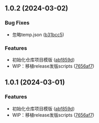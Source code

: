 ## 1.0.2 (2024-03-02)


### Bug Fixes

* 忽略temp.json ([b31bcc5](https://github.com/HardenSG/workBand_C/commit/b31bcc5ae8957891fd3c84fe361994a5a76e982d))


### Features

* 初始化仓库项目模版 ([abf859d](https://github.com/HardenSG/workBand_C/commit/abf859d79752a1e0ea7ee8d542e3620806660a1c))
* WIP：移植release发版scripts ([7656af7](https://github.com/HardenSG/workBand_C/commit/7656af720b7a7a04226d36392051f0f059ff5198))



## 1.0.1 (2024-03-01)


### Features

* 初始化仓库项目模版 ([abf859d](https://github.com/HardenSG/workBand_C/commit/abf859d79752a1e0ea7ee8d542e3620806660a1c))
* WIP：移植release发版scripts ([7656af7](https://github.com/HardenSG/workBand_C/commit/7656af720b7a7a04226d36392051f0f059ff5198))



